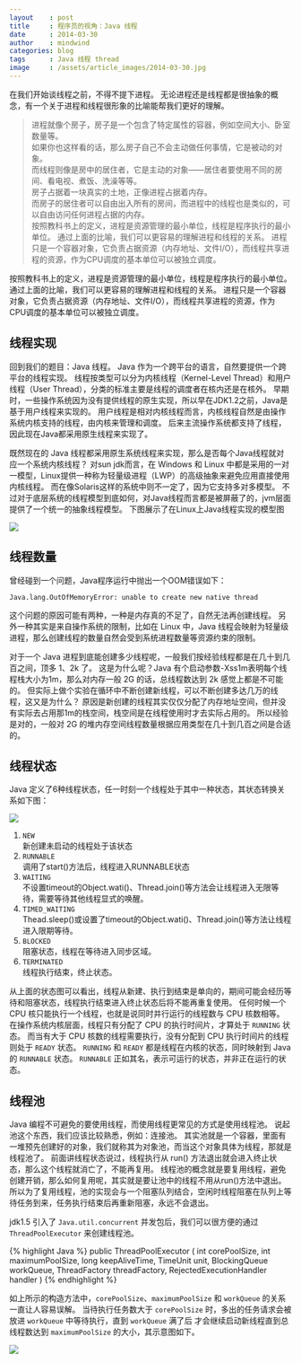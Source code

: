 ```yaml
---
layout    : post
title     : 程序员的视角：Java 线程
date      : 2014-03-30
author    : mindwind
categories: blog
tags      : Java 线程 thread
image     : /assets/article_images/2014-03-30.jpg
---
```


在我们开始谈线程之前，不得不提下进程。
无论进程还是线程都是很抽象的概念，有一个关于进程和线程很形象的比喻能帮我们更好的理解。

  > 进程就像个房子，房子是一个包含了特定属性的容器，例如空间大小、卧室数量等。  
  > 如果你也这样看的话，那么房子自己不会主动做任何事情，它是被动的对象。  
  > 而线程则像是房中的居住者，它是主动的对象——居住者要使用不同的房间、看电视、煮饭、洗澡等等。  
  > 房子占据着一块真实的土地，正像进程占据着内存。  
  > 而房子的居住者可以自由出入所有的房间，而进程中的线程也是类似的，可以自由访问任何进程占据的内存。  
  > 按照教科书上的定义，进程是资源管理的最小单位，线程是程序执行的最小单位。
  > 通过上面的比喻，我们可以更容易的理解进程和线程的关系。
  > 进程只是一个容器对象，它负责占据资源（内存地址、文件I/O），而线程共享进程的资源，作为CPU调度的基本单位可以被独立调度。

按照教科书上的定义，进程是资源管理的最小单位，线程是程序执行的最小单位。 通过上面的比喻，我们可以更容易的理解进程和线程的关系。 进程只是一个容器对象，它负责占据资源（内存地址、文件I/O），而线程共享进程的资源，作为CPU调度的基本单位可以被独立调度。


## 线程实现
回到我们的题目：Java 线程。 Java 作为一个跨平台的语言，自然要提供一个跨平台的线程实现。 线程按类型可以分为内核线程（Kernel-Level Thread）和用户线程（User Thread），分类的标准主要是线程的调度者在核内还是在核外。 早期时，一些操作系统因为没有提供线程的原生实现，所以早在JDK1.2之前，Java是基于用户线程来实现的。 用户线程是相对内核线程而言，内核线程自然是由操作系统内核支持的线程，由内核来管理和调度。 后来主流操作系统都支持了线程，因此现在Java都采用原生线程来实现了。

既然现在的 Java 线程都采用原生系统线程来实现，那么是否每个Java线程就对应一个系统内核线程？ 对sun jdk而言，在 Windows 和 Linux 中都是采用的一对一模型，Linux提供一种称为轻量级进程（LWP）的高级抽象来避免应用直接使用内核线程。 而在像Solaris这样的系统中则不一定了，因为它支持多对多模型。 不过对于底层系统的线程模型到底如何，对Java线程而言都是被屏蔽了的，jvm层面提供了一个统一的抽象线程模型。 下图展示了在Linux上Java线程实现的模型图

![](/assets/article_images/2014-03-30-2.png)


## 线程数量
曾经碰到一个问题，Java程序运行中抛出一个OOM错误如下：

`Java.lang.OutOfMemoryError: unable to create new native thread`

这个问题的原因可能有两种，一种是内存真的不足了，自然无法再创建线程。 另外一种其实是来自操作系统的限制，比如在 Linux 中，Java 线程会映射为轻量级进程，那么创建线程的数量自然会受到系统进程数量等资源约束的限制。

对于一个 Java 进程到底能创建多少线程呢，一般我们按经验线程都是在几十到几百之间，顶多 1、2k 了。 这是为什么呢？Java 有个启动参数-Xss1m表明每个线程栈大小为1m，那么对内存一般 2G 的话，总线程数达到 2k 感觉上都是不可能的。 但实际上做个实验在循环中不断创建新线程，可以不断创建多达几万的线程，这又是为什么？ 原因是新创建的线程其实仅仅分配了内存地址空间，但并没有实际去占用那1m的栈空间，栈空间是在线程使用时才去实际占用的。 所以经验是对的，一般对 2G 的堆内存空间线程数量根据应用类型在几十到几百之间是合适的。


## 线程状态
Java 定义了6种线程状态，任一时刻一个线程处于其中一种状态，其状态转换关系如下图：

![](/assets/article_images/2014-03-30-1.png)

  1. `NEW`  
     新创建未启动的线程处于该状态
  2. `RUNNABLE`  
     调用了start()方法后，线程进入RUNNABLE状态
  3. `WAITING`  
     不设置timeout的Object.wati()、Thread.join()等方法会让线程进入无限等待，需要等待其他线程显式的唤醒。
  4. `TIMED_WAITING`  
     Thead.sleep()或设置了timeout的Object.wati()、Thread.join()等方法让线程进入限期等待。
  5. `BLOCKED`  
     阻塞状态，线程在等待进入同步区域。
  6. `TERMINATED`  
     线程执行结束，终止状态。

从上面的状态图可以看出，线程从新建、执行到结束是单向的，期间可能会经历等待和阻塞状态，线程执行结束进入终止状态后将不能再重复使用。 任何时候一个 CPU 核只能执行一个线程，也就是说同时并行运行的线程数与 CPU 核数相等。 在操作系统内核层面，线程只有分配了 CPU 的执行时间片，才算处于 `RUNNING` 状态。 而当有大于 CPU 核数的线程需要执行，没有分配到 CPU 执行时间片的线程则处于 `READY` 状态。 `RUNNING` 和 `READY` 都是线程在内核的状态，同时映射到 Java 的 `RUNNABLE` 状态。 `RUNNABLE` 正如其名，表示可运行的状态，并非正在运行的状态。


## 线程池
Java 编程不可避免的要使用线程，而使用线程更常见的方式是使用线程池。 说起池这个东西，我们应该比较熟悉，例如：连接池。 其实池就是一个容器，里面有一堆预先创建好的对象，我们就称其为对象池，而当这个对象具体为线程，那就是线程池了。 前面讲线程状态说过，线程执行从 run() 方法退出就会进入终止状态，那么这个线程就消亡了，不能再复用。 线程池的概念就是要复用线程，避免创建开销，那么如何复用呢，其实就是要让池中的线程不用从run()方法中退出。 所以为了复用线程，池的实现会与一个阻塞队列结合，空闲时线程阻塞在队列上等待任务到来，任务执行结束后再重新阻塞，永远不会退出。

jdk1.5 引入了 `Java.util.concurrent` 并发包后，我们可以很方便的通过 `ThreadPoolExecutor` 来创建线程池。

{% highlight Java %}
public ThreadPoolExecutor
(
    int corePoolSize,
    int maximumPoolSize,
    long keepAliveTime,
    TimeUnit unit,
    BlockingQueue<Runnable> workQueue,
    ThreadFactory threadFactory,
    RejectedExecutionHandler handler
)
{% endhighlight %}

如上所示的构造方法中，`corePoolSize`、`maximumPoolSize` 和 `workQueue` 的关系一直让人容易误解。 当待执行任务数大于 `corePoolSize` 时，多出的任务请求会被放进 `workQueue` 中等待执行，直到 `workQueue` 满了后 才会继续启动新线程直到总线程数达到 `maximumPoolSize` 的大小，其示意图如下。

![](/assets/article_images/2014-03-30-3.png)
